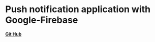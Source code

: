 # Push notification application with Google-Firebase

**[Git Hub](https://github.com/rstag/push-notification-google-firebase)**
